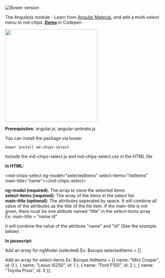![Bower version](https://img.shields.io/bower/v/bootstrap.svg)

The Angularjs module - Learn from [Angular Material](https://material.angularjs.org/latest/#/), and add a multi-select menu to md-chips. <b>[Demo](http://codepen.io/boo0330/pen/EjOWgg)</b> in Codepen

<img src="https://content-na.drive.amazonaws.com/cdproxy/templink/azrl5NmKIAcCaC-7MjvkW-GG6nk0frVZ8aflUbdRXNcLAYspN?viewBox=1396" width="300px">


<b>Prerequisites:</b> angular.js, angular-animate.js

You can install the package via bower
```shell
bower install md-chips-select
```

Include the md-chips-select.js and md-chips-select.css in the HTML file

<b>In HTML:</b>

&lt;md-chips-select ng-model=&quot;selectedItems&quot; select-items=&quot;listItems&quot; main-title=&quot;name&quot;&gt;&lt;/md-chips-select&gt;

<b>ng-model (required)</b>:  The array to store the selected items<br>
<b>select-items (required)</b>: The array of the items in the select list<br>
<b>main-title (optional)</b>: The attributes seperated by space. It will combine all value of the attributes as the title of the list item.  If the main-title is not given, there must be one attibute named "title" in the select-items array<br>
  Ex: main-title = "name id"
  
  It will combine the value of the attribute "name" and "id" (See the example below)

<b>In javascript:</b>

Add an array for ngModel (selected)
Ex: $scope.selectedItems = []

Add an array for select-items
Ex: $scope.listItems = [{
      name: "Mini Cooper",
      id: 0
    }, {
      name: "Lexus IS250",
      id: 1
    }, {
      name: "Ford F150",
      id: 2
    }, {
      name: "Toyota Prius",
      id: 3
    }];
